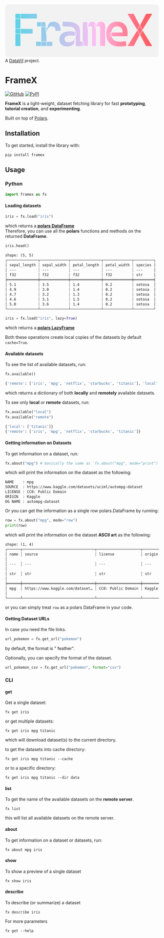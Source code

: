 ![Banner](https://github.com/datavil/framex/blob/master/.github/framex_banner_narrower.png?raw=true)
A [DataVil](https://github.com/datavil) project.

# FrameX

[![GitHub](https://img.shields.io/badge/GitHub-100000?style=flat&logo=github&logoColor=white)](https://github.com/DataVil/framex) [![PyPI](https://img.shields.io/pypi/v/framex?color=blue)](https://pypi.org/project/framex/)

**FrameX** is a light-weight, dataset fetching library for fast **prototyping**, **tutorial creation**, and **experimenting**.

Built on top of [Polars](https://pola.rs/).

## Installation

To get started, install the library with:

``` shell
pip install framex
```

## Usage

### Python

``` python
import framex as fx
```

#### Loading datasets

``` python
iris = fx.load("iris")
```

which returns a [**polars DataFrame**](https://docs.pola.rs/api/python/stable/reference/dataframe/index.html)\
Therefore, you can use all the **polars** functions and methods on the returned **DataFrame**.

``` python
iris.head()
```

``` text
shape: (5, 5)
┌──────────────┬─────────────┬──────────────┬─────────────┬─────────┐
│ sepal_length ┆ sepal_width ┆ petal_length ┆ petal_width ┆ species │
│ ---          ┆ ---         ┆ ---          ┆ ---         ┆ ---     │
│ f32          ┆ f32         ┆ f32          ┆ f32         ┆ str     │
╞══════════════╪═════════════╪══════════════╪═════════════╪═════════╡
│ 5.1          ┆ 3.5         ┆ 1.4          ┆ 0.2         ┆ setosa  │
│ 4.9          ┆ 3.0         ┆ 1.4          ┆ 0.2         ┆ setosa  │
│ 4.7          ┆ 3.2         ┆ 1.3          ┆ 0.2         ┆ setosa  │
│ 4.6          ┆ 3.1         ┆ 1.5          ┆ 0.2         ┆ setosa  │
│ 5.0          ┆ 3.6         ┆ 1.4          ┆ 0.2         ┆ setosa  │
└──────────────┴─────────────┴──────────────┴─────────────┴─────────┘
```

``` python
iris = fx.load("iris", lazy=True)
```

which returns a [**polars LazyFrame**](https://docs.pola.rs/api/python/stable/reference/lazyframe/index.html)

Both these operations create local copies of the datasets by default `cache=True`.

#### Available datasets

To see the list of available datasets, run:

``` python
fx.available()
```

``` python
{'remote': ['iris', 'mpg', 'netflix', 'starbucks', 'titanic'], 'local': ['titanic']}
```

which returns a dictionary of both **locally** and **remotely** available datasets.

To see only **local** or **remote** datasets, run:

``` python
fx.available("local")
fx.available("remote")
```

``` python
{'local': ['titanic']}
{'remote': ['iris', 'mpg', 'netflix', 'starbucks', 'titanic']}
```

#### Getting information on Datasets

To get information on a dataset, run:

``` python
fx.about("mpg") # basically the same as `fx.about("mpg", mode="print")`
```

which will print the information on the dataset as the following:

``` text
NAME    : mpg
SOURCE  : https://www.kaggle.com/datasets/uciml/autompg-dataset
LICENSE : CC0: Public Domain
ORIGIN  : Kaggle
OG NAME : autompg-dataset
```

Or you can get the information as a single row polars.DataFrame by running:

``` python
row = fx.about("mpg", mode="row")
print(row)
```

which will print the information on the dataset **ASCII art** as the following:

``` text
shape: (1, 4)
┌──────┬─────────────────────────────────┬────────────────────┬────────┐       
│ name ┆ source                          ┆ license            ┆ origin │       
│ ---  ┆ ---                             ┆ ---                ┆ ---    │       
│ str  ┆ str                             ┆ str                ┆ str    │       
╞══════╪═════════════════════════════════╪════════════════════╪════════╡       
│ mpg  ┆ https://www.kaggle.com/dataset… ┆ CC0: Public Domain ┆ Kaggle │       
└──────┴─────────────────────────────────┴────────────────────┴────────┘ 
```

or you can simply treat `row` as a polars DataFrame in your code.

#### Getting Dataset URLs

In case you need the file links.

``` python
url_pokemon = fx.get_url("pokemon")
```

by default, the format is " feather".

Optionally, you can specify the format of the dataset.

``` python
url_pokemon_csv = fx.get_url("pokemon", format="csv")
```

### CLI

#### get

Get a single dataset:

``` shell
fx get iris
```

or get multiple datasets:

``` shell
fx get iris mpg titanic
```

which will download dataset(s) to the current directory.

to get the datasets into cache directory:

``` shell
fx get iris mpg titanic --cache
```

or to a specific directory:

``` shell
fx get iris mpg titanic --dir data
```

#### list

To get the name of the available datasets on the **remote server**.

``` shell
fx list
```

this will list all available datasets on the remote server.

#### about

To get information on a dataset or datasets, run:

``` shell
fx about mpg iris
```

#### show

To show a preview of a single dataset

``` shell
fx show iris
```

#### describe

To describe (or summarize) a dataset

``` shell
fx describe iris
```

For more parameters

``` shell
fx get --help
```